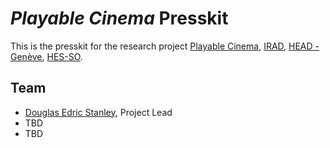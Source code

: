 # *Playable Cinema* Presskit
This is the presskit for the research project [Playable Cinema](https://www.hesge.ch/head/projets/2024/institut%20de%20recherche%20en%20art%20et%20en%20design%2Cresearch/all), [IRAD](https://www.hesge.ch/head/en/programs-research/research), [HEAD - Genève](http://head-geneve.ch), [HES-SO](https://www.hes-so.ch/accueil).

## Team
- [Douglas Edric Stanley](http://abstractmachine.net/biography), Project Lead
- TBD
- TBD

